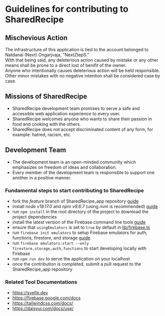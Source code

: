 # Guidelines for contributing to SharedRecipe

## Mischevious Action

The infrastructure of this application is tied to the account belonged to Natdanai (Next) Ongarjvaja, "NextZtepS."  
With that being said, any deleterious action caused by mistake or any other means shall be prone to a direct lost of benifit of the owner.  
Anyone who intentionally causes deleterious action will be held responsible. Other minor mistakes with no negative intention shall be considered case by case.  

## Missions of SharedRecipe

- SharedRecipe development team promises to serve a safe and accessible web application experience to every user.
- SharedRecipe welcomes anyone who wants to share their passion in food and cooking with the others.
- SharedRecipe does not accept discriminated content of any form, for example: hatred, racism, etc.

## Development Team

- The development team is an open-minded community which emphasizes on freedom of ideas and collaboration.
- Every member of the development team is responsible to support one another in a positive manner.

### Fundamental steps to start contributing to SharedRecipe
- fork the _feature_ branch of SharedRecipe_app repository [guide](https://docs.github.com/en/get-started/quickstart/fork-a-repo)
- install _node v18.17.0_ and _npm v9.6.7_ (using _nvm_ is recommended) [guide](https://www.youtube.com/watch?v=AEuI0PBvgfM)
- run `npm install` in the root directory of the project to download the project dependencies
- install the latest version of the Firebase command line tools [guide](https://firebase.google.com/docs/cli#mac-linux-npm)
- ensure that `usingEmulators` is set to `true` by default in [lib/firebase.ts](src/lib/firebase.ts)
- run `firebase init emulators` to setup Firebase emulators for auth, functions, firestore, and storage [guide](https://www.youtube.com/watch?v=pkgvFNPdiEs&t=26s)
- run `firebase emulators:start --only firestore,storage,auth,functions` to start developing locally with Firebase
- run `npm run dev` to serve the application on your localhost
- once the contribution is completed, submit a pull request to the SharedRecipe_app repository

### Related Tool Documentations
- https://svelte.dev
- https://firebase.google.com/docs
- https://tailwindcss.com/docs/
- https://daisyui.com/docs/use/
